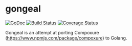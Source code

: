 # gongeal 
[![GoDoc](https://godoc.org/github.com/caledhwa/gongeal?status.svg)](https://godoc.org/github.com/caledhwa/gongeal) [![Build Status](https://travis-ci.org/caledhwa/gongeal.svg?branch=master)](https://travis-ci.org/caledhwa/gongeal) [![Coverage Status](https://coveralls.io/repos/caledhwa/gongeal/badge.svg?branch=master&service=github)](https://coveralls.io/github/caledhwa/gongeal?branch=master)

Gongeal is an attempt at porting Compoxure (https://www.npmjs.com/package/compoxure) to Golang.
